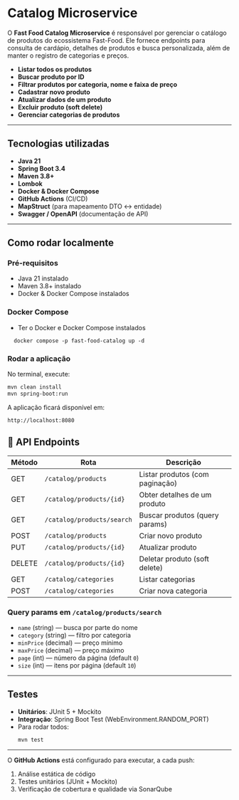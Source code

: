 # Catalog Microservice

O **Fast Food Catalog Microservice** é responsável por gerenciar o catálogo de produtos do ecossistema Fast-Food. Ele fornece endpoints para consulta de cardápio, detalhes de produtos e busca personalizada, além de manter o registro de categorias e preços.

- **Listar todos os produtos**  
- **Buscar produto por ID**  
- **Filtrar produtos por categoria, nome e faixa de preço**  
- **Cadastrar novo produto**  
- **Atualizar dados de um produto**  
- **Excluir produto (soft delete)**  
- **Gerenciar categorias de produtos**
---

## Tecnologias  utilizadas

- **Java 21**  
- **Spring Boot 3.4**  
- **Maven 3.8+**  
- **Lombok**  
- **Docker & Docker Compose**  
- **GitHub Actions** (CI/CD)  
- **MapStruct** (para mapeamento DTO ↔ entidade)  
- **Swagger / OpenAPI** (documentação de API)  

---

## Como rodar localmente

### Pré-requisitos

- Java 21 instalado  
- Maven 3.8+ instalado  
- Docker & Docker Compose instalados  

### Docker Compose

- Ter o Docker e Docker Compose instalados

```shell
  docker compose -p fast-food-catalog up -d
```

### Rodar a aplicação

No terminal, execute:

```bash
mvn clean install
mvn spring-boot:run
```

A aplicação ficará disponível em:  
```
http://localhost:8080
```


## 📖 API Endpoints

| Método | Rota                                    | Descrição                          |
| ------ | --------------------------------------- | ---------------------------------- |
| GET    | `/catalog/products`                     | Listar produtos (com paginação)    |
| GET    | `/catalog/products/{id}`                | Obter detalhes de um produto       |
| GET    | `/catalog/products/search`              | Buscar produtos (query params)     |
| POST   | `/catalog/products`                     | Criar novo produto                 |
| PUT    | `/catalog/products/{id}`                | Atualizar produto                  |
| DELETE | `/catalog/products/{id}`                | Deletar produto (soft delete)      |
| GET    | `/catalog/categories`                   | Listar categorias                  |
| POST   | `/catalog/categories`                   | Criar nova categoria               |

### Query params em `/catalog/products/search`

- `name` (string) — busca por parte do nome  
- `category` (string) — filtro por categoria  
- `minPrice` (decimal) — preço mínimo  
- `maxPrice` (decimal) — preço máximo  
- `page` (int) — número da página (default `0`)  
- `size` (int) — itens por página (default `10`)  

---

## Testes

- **Unitários**: JUnit 5 + Mockito  
- **Integração**: Spring Boot Test (WebEnvironment.RANDOM_PORT)  
- Para rodar todos:
  ```bash
  mvn test
  ```

---

O **GitHub Actions** está configurado para executar, a cada push:

1. Análise estática de código  
2. Testes unitários (JUnit + Mockito)  
3. Verificação de cobertura e qualidade via SonarQube  
